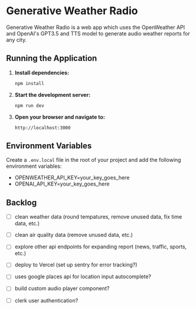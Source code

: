 # Generative Weather Radio

Generative Weather Radio is a web app which uses the OpenWeather API and OpenAI's GPT3.5 and TTS model to generate audio weather reports for any city.

## Running the Application

1. **Install dependencies:**
   ```sh
   npm install
   ```

2. **Start the development server:**
   ```sh
   npm run dev
   ```

3. **Open your browser and navigate to:**
   ```
   http://localhost:3000
   ```

## Environment Variables

Create a `.env.local` file in the root of your project and add the following environment variables:
* OPENWEATHER_API_KEY=your_key_goes_here
* OPENAI_API_KEY=your_key_goes_here

## Backlog

- [ ] clean weather data (round tempatures, remove unused data, fix time data, etc.)
- [ ] clean air quality data (remove unused data, etc.)
- [ ] explore other api endpoints for expanding report (news, traffic, sports, etc.)
- [ ] deploy to Vercel (set up sentry for error tracking?)
- [ ] uses google places api for location input autocomplete?
- [ ] build custom audio player component?
- [ ] clerk user authentication?

